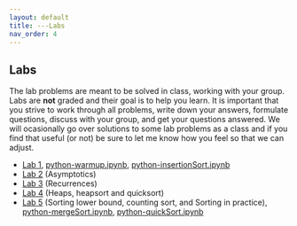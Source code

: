 ```yaml
---
layout: default 
title: ---Labs 
nav_order: 4
---
```


## Labs 

The lab problems are meant to be solved in class, working with your group.   Labs are __not__ graded and their goal is to help you learn. It is
important that you strive to work through all problems, write down your answers, formulate questions, discuss with your group, and get your questions answered. We will ocasionally go over solutions to some lab problems as a class and if you find that
useful (or not) be sure to let me know how you feel so that we can adjust. 

* [Lab 1](docs/lab1.pdf), [python-warmup.ipynb](docs/python-warmup.ipynb), [python-insertionSort.ipynb](docs/python-insertionSort.ipynb)
* [Lab 2](docs/lab2.pdf) (Asymptotics) 
* [Lab 3](docs/lab3.pdf) (Recurrences)
* [Lab 4](docs/lab4.pdf) (Heaps, heapsort and quicksort)
* [Lab 5](docs/lab5.pdf) (Sorting lower bound, counting sort, and Sorting in practice), [python-mergeSort.ipynb](docs/python-mergesort.ipynb), [python-quickSort.ipynb](/docs/python-quicksort.ipynb)

<!---
#*[Lab6](docs/lab6.pdf) (selection)
#*[Lab7](docs/lab7.pdf) (divide-and-conquer), [python-karatsuba.ipynb](docs/python-Karatsuba#.ipynb)
#*[Lab8](docs/lab8.pdf) (dynamic programming), [Fib.java](docs/Fib.java)
#*[Lab9](docs/lab9.pdf) (dynamic programming)
#*[Lab10](docs/lab10.pdf) (greedy)
#*[Lab11](docs/lab11.pdf) (graphs basics)
#*[Lab12](docs/lab12.pdf) (more graphs basics)
#*[Lab13](docs/lab13.pdf) (shortest paths)
#*[Lab14](docs/lab14.pdf) (minimum spanning trees)
--->
